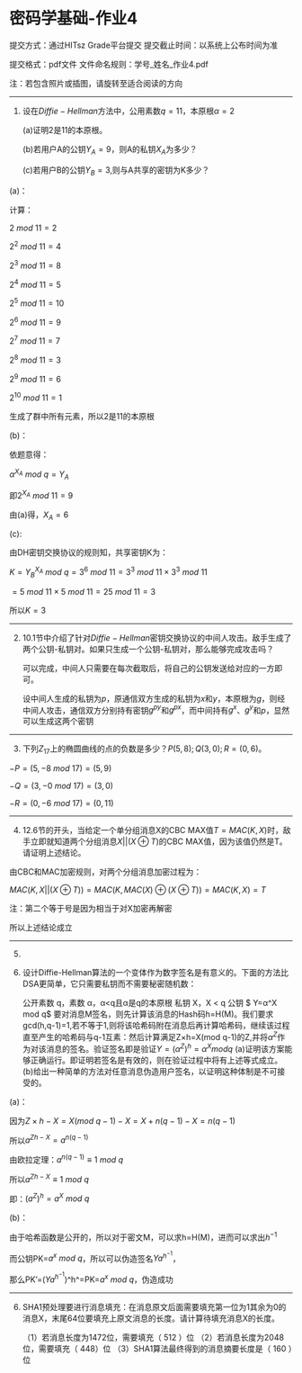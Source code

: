 # 密码学基础-作业4

提交方式：通过HITsz Grade平台提交   提交截止时间：以系统上公布时间为准   

提交格式：pdf文件             文件命名规则：学号_姓名_作业4.pdf

注：若包含照片或插图，请旋转至适合阅读的方向

---

1.   设在$Diffie-Hellman$方法中，公用素数$q=11$，本原根$\alpha=2$

     (a)证明2是11的本原根。

     (b)若用户A的公钥$Y_A=9$，则A的私钥$X_A$为多少？

     (c)若用户B的公钥$Y_B=3$,则与A共享的密钥为K多少？

(a)：

计算：

$2~mod~11=2$

$2^2~mod~11=4$

$2^3~mod~11=8$

$2^4~mod~11=5$

$2^5~mod~11=10$

$2^6~mod~11=9$

$2^7~mod~11=7$

$2^8~mod~11=3$

$2^9~mod~11=6$

$2^{10}~mod~11=1$

生成了群中所有元素，所以2是11的本原根

(b)：

依题意得：

$\alpha^{X_A}~mod~q=Y_A$

即$2^{X_A}~mod~11=9$

由(a)得，$X_A=6$

(c):

由DH密钥交换协议的规则知，共享密钥K为：

$K=Y_B^{X_A}~mod~q=3^{6}~mod~11=3^{3}~mod~11\times3^{3}~mod~11$

$=5~mod~11\times5~mod~11=25~mod~11=3$

所以$K=3$

---

2.   10.1节中介绍了针对$Diffie-Hellman$密钥交换协议的中间人攻击。敌手生成了两个公钥-私钥对。如果只生成一个公钥-私钥对，那么能够完成攻击吗？

     可以完成，中间人只需要在每次截取后，将自己的公钥发送给对应的一方即可。

     设中间人生成的私钥为$p$，原通信双方生成的私钥为$x$和$y$，本原根为$g$，则经中间人攻击，通信双方分别持有密钥$g^{py}$和$g^{px}$，而中间持有$g^x$、$g^y$和$p$，显然可以生成这两个密钥

---

3.   下列$Z_{17}$上的椭圆曲线的点的负数是多少？$P(5,8);Q(3,0);R=(0,6)$。

$-P=(5,-8~mod~17)=(5,9)$

$-Q=(3,-0~mod~17)=(3,0)$

$-R=(0,-6~mod~17)=(0,11)$

---

4.   12.6节的开头，当给定一个单分组消息X的CBC MAX值$T=MAC(K,X)$时，敌手立即就知道两个分组消息$X||(X\oplus T)$的CBC MAX值，因为该值仍然是T。请证明上述结论。

由CBC和MAC加密规则，对两个分组消息加密过程为：

$MAC(K,X||(X\oplus T))=MAC(K,MAC(X)\oplus(X\oplus T))=MAC(K,X)=T$

注：第二个等于号是因为相当于对X加密再解密

所以上述结论成立

---

5.   

6.   设计Diffie-Hellman算法的一个变体作为数字签名是有意义的。下面的方法比DSA更简单，它只需要私钥而不需要秘密随机数：

     公开素数              q，素数
                           α，α<q且α是q的本原根
     私钥                  X，X < q
     公钥                 $ Y=α^X  mod q$
     要对消息M签名，则先计算该消息的Hash码h=H(M)。我们要求gcd(h,q-1)=1,若不等于1,则将该哈希码附在消息后再计算哈希码，继续该过程直至产生的哈希码与q-1互素：然后计算满足Z×h=X(mod q-1)的Z,并将$α^Z$作为对该消息的签名。验证签名即是验证$Y=(α^Z)^h=α^X  mod q$
     (a)证明该方案能够正确运行。即证明若签名是有效的，则在验证过程中将有上述等式成立。
     (b)给出一种简单的方法对任意消息伪造用户签名，以证明这种体制是不可接受的。

(a)：

因为$Z\times h-X=X(mod~q-1)-X=X+n(q-1)-X=n(q-1)$

所以$a^{Zh-X}=a^{n(q-1)}$

由欧拉定理：$a^{n(q-1)}\equiv1~mod~q$

所以$a^{Zh-X}\equiv1~mod~q$

即：$(a^Z)^h=a^X~mod~q$

(b)：

由于哈希函数是公开的，所以对于密文M，可以求h=H(M)，进而可以求出$h^{-1}$

而公钥PK=$a^x~mod~q$，所以可以伪造签名$Ya^{h^{-1}}$，

那么PK’=($Ya^{h^{-1}}$)^h^=PK=$a^x~mod~q$，伪造成功

---

6.   SHA1预处理要进行消息填充：在消息原文后面需要填充第一位为1其余为0的消息X，末尾64位要填充上原文消息的长度。请计算待填充消息X的长度。 

     （1）若消息长度为1472位，需要填充（ 512 ）位
     （2）若消息长度为2048位，需要填充（  448）位
     （3）SHA1算法最终得到的消息摘要长度是（ 160 ）位

